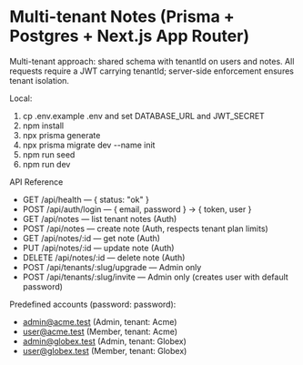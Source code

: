 # Multi-tenant Notes (Prisma + Postgres + Next.js App Router)

Multi-tenant approach: shared schema with tenantId on users and notes. All requests require a JWT carrying tenantId; server-side enforcement ensures tenant isolation.

Local:
1. cp .env.example .env and set DATABASE_URL and JWT_SECRET
2. npm install
3. npx prisma generate
4. npx prisma migrate dev --name init
5. npm run seed
6. npm run dev

API Reference
- GET /api/health — { status: "ok" }
- POST /api/auth/login — { email, password } → { token, user }
- GET /api/notes — list tenant notes (Auth)
- POST /api/notes — create note (Auth, respects tenant plan limits)
- GET /api/notes/:id — get note (Auth)
- PUT /api/notes/:id — update note (Auth)
- DELETE /api/notes/:id — delete note (Auth)
- POST /api/tenants/:slug/upgrade — Admin only
- POST /api/tenants/:slug/invite — Admin only (creates user with default password)


Predefined accounts (password: password):
- admin@acme.test (Admin, tenant: Acme)
- user@acme.test (Member, tenant: Acme)
- admin@globex.test (Admin, tenant: Globex)
- user@globex.test (Member, tenant: Globex)
